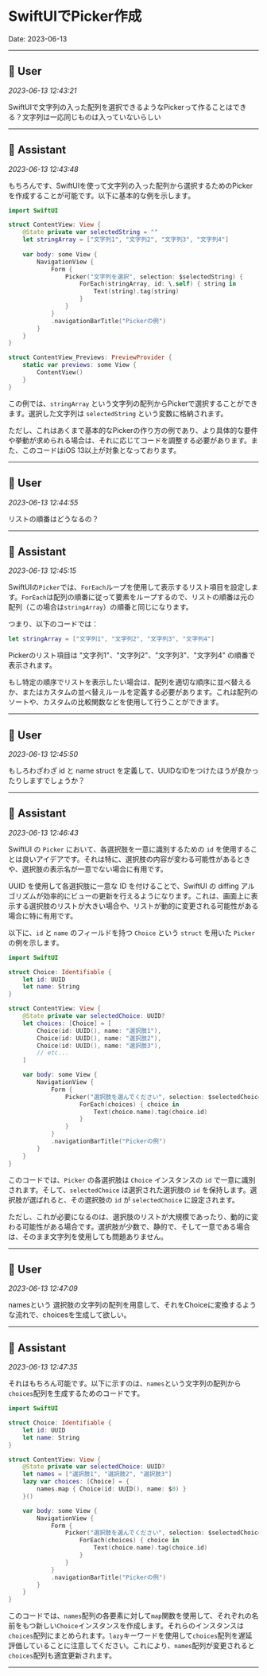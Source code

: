 # SwiftUIでPicker作成

Date: 2023-06-13

---

## 👤 User
*2023-06-13 12:43:21*

SwiftUIで文字列の入った配列を選択できるようなPickerって作ることはできる？文字列は一応同じものは入っていないらしい

---

## 🤖 Assistant
*2023-06-13 12:43:48*

もちろんです、SwiftUIを使って文字列の入った配列から選択するためのPickerを作成することが可能です。以下に基本的な例を示します。

```swift
import SwiftUI

struct ContentView: View {
    @State private var selectedString = ""
    let stringArray = ["文字列1", "文字列2", "文字列3", "文字列4"]
    
    var body: some View {
        NavigationView {
            Form {
                Picker("文字列を選択", selection: $selectedString) {
                    ForEach(stringArray, id: \.self) { string in
                        Text(string).tag(string)
                    }
                }
            }
            .navigationBarTitle("Pickerの例")
        }
    }
}

struct ContentView_Previews: PreviewProvider {
    static var previews: some View {
        ContentView()
    }
}
```

この例では、`stringArray` という文字列の配列からPickerで選択することができます。選択した文字列は `selectedString` という変数に格納されます。

ただし、これはあくまで基本的なPickerの作り方の例であり、より具体的な要件や挙動が求められる場合は、それに応じてコードを調整する必要があります。また、このコードはiOS 13以上が対象となっております。

---

## 👤 User
*2023-06-13 12:44:55*

リストの順番はどうなるの？

---

## 🤖 Assistant
*2023-06-13 12:45:15*

SwiftUIの`Picker`では、`ForEach`ループを使用して表示するリスト項目を設定します。`ForEach`は配列の順番に従って要素をループするので、リストの順番は元の配列（この場合は`stringArray`）の順番と同じになります。

つまり、以下のコードでは：

```swift
let stringArray = ["文字列1", "文字列2", "文字列3", "文字列4"]
```

Pickerのリスト項目は "文字列1"、"文字列2"、"文字列3"、"文字列4" の順番で表示されます。

もし特定の順序でリストを表示したい場合は、配列を適切な順序に並べ替えるか、またはカスタムの並べ替えルールを定義する必要があります。これは配列のソートや、カスタムの比較関数などを使用して行うことができます。

---

## 👤 User
*2023-06-13 12:45:50*

もしろわざわざ id と name struct を定義して、UUIDなIDをつけたほうが良かったりしますでしょうか？

---

## 🤖 Assistant
*2023-06-13 12:46:43*

SwiftUI の `Picker` において、各選択肢を一意に識別するための `id` を使用することは良いアイデアです。それは特に、選択肢の内容が変わる可能性があるときや、選択肢の表示名が一意でない場合に有用です。

UUID を使用して各選択肢に一意な ID を付けることで、SwiftUI の diffing アルゴリズムが効率的にビューの更新を行えるようになります。これは、画面上に表示する選択肢のリストが大きい場合や、リストが動的に変更される可能性がある場合に特に有用です。

以下に、`id` と `name` のフィールドを持つ `Choice` という `struct` を用いた `Picker` の例を示します。

```swift
import SwiftUI

struct Choice: Identifiable {
    let id: UUID
    let name: String
}

struct ContentView: View {
    @State private var selectedChoice: UUID?
    let choices: [Choice] = [
        Choice(id: UUID(), name: "選択肢1"),
        Choice(id: UUID(), name: "選択肢2"),
        Choice(id: UUID(), name: "選択肢3"),
        // etc...
    ]

    var body: some View {
        NavigationView {
            Form {
                Picker("選択肢を選んでください", selection: $selectedChoice) {
                    ForEach(choices) { choice in
                        Text(choice.name).tag(choice.id)
                    }
                }
            }
            .navigationBarTitle("Pickerの例")
        }
    }
}
```

このコードでは、`Picker` の各選択肢は `Choice` インスタンスの `id` で一意に識別されます。そして、`selectedChoice` は選択された選択肢の `id` を保持します。選択肢が選ばれると、その選択肢の `id` が `selectedChoice` に設定されます。

ただし、これが必要になるのは、選択肢のリストが大規模であったり、動的に変わる可能性がある場合です。選択肢が少数で、静的で、そして一意である場合は、そのまま文字列を使用しても問題ありません。

---

## 👤 User
*2023-06-13 12:47:09*

namesという 選択肢の文字列の配列を用意して、それをChoiceに変換するような流れで、choicesを生成して欲しい。

---

## 🤖 Assistant
*2023-06-13 12:47:35*

それはもちろん可能です。以下に示すのは、`names`という文字列の配列から`choices`配列を生成するためのコードです。

```swift
import SwiftUI

struct Choice: Identifiable {
    let id: UUID
    let name: String
}

struct ContentView: View {
    @State private var selectedChoice: UUID?
    let names = ["選択肢1", "選択肢2", "選択肢3"]
    lazy var choices: [Choice] = {
        names.map { Choice(id: UUID(), name: $0) }
    }()

    var body: some View {
        NavigationView {
            Form {
                Picker("選択肢を選んでください", selection: $selectedChoice) {
                    ForEach(choices) { choice in
                        Text(choice.name).tag(choice.id)
                    }
                }
            }
            .navigationBarTitle("Pickerの例")
        }
    }
}
```

このコードでは、`names`配列の各要素に対して`map`関数を使用して、それぞれの名前をもつ新しい`Choice`インスタンスを作成します。それらのインスタンスは`choices`配列にまとめられます。`lazy`キーワードを使用して`choices`配列を遅延評価していることに注意してください。これにより、`names`配列が変更されると`choices`配列も適宜更新されます。

---
